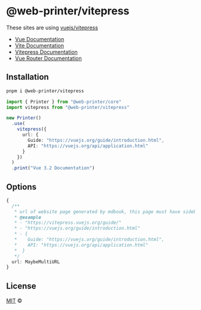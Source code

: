# @web-printer/vitepress

These sites are using [vuejs/vitepress](https://github.com/vuejs/vitepress)
- [Vue Documentation](https://vuejs.org/guide/introduction.html)
- [Vite Documentation](https://vitejs.dev/guide/)
- [Vitepress Documentation](https://vitepress.vuejs.org/guide/getting-started)
- [Vue Router Documentation](https://router.vuejs.org/guide/)

## Installation
```bash
pnpm i @web-printer/vitepress
```

```ts
import { Printer } from "@web-printer/core"
import vitepress from "@web-printer/vitepress"

new Printer()
  .use(
    vitepress({
      url: {
        Guide: "https://vuejs.org/guide/introduction.html",
        API: "https://vuejs.org/api/application.html"
      }
    })
  )
  .print("Vue 3.2 Documentation")
```

## Options

```ts
{
  /**
   * url of website page generated by mdbook, this page must have sidebar outline
   * @example
   * - "https://vitepress.vuejs.org/guide/"
   * - "https://vuejs.org/guide/introduction.html"
   * - {
   *    Guide: "https://vuejs.org/guide/introduction.html",
   *    API: "https://vuejs.org/api/application.html"
   *  }
   */
  url: MaybeMultiURL
}
```

## License

<a href="../../LICENSE">MIT</a> <span>©</span> <a href="https://github.com/ourongxing"><img width=15 src="https://avatars.githubusercontent.com/u/48356807?v=4"></a>
